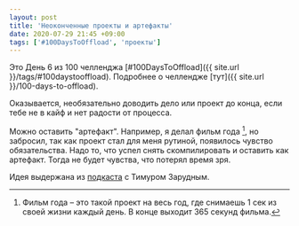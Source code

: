 ```yaml
---
layout: post
title: 'Неоконченные проекты и артефакты'
date: 2020-07-29 21:45 +09:00
tags: ['#100DaysToOffload', 'проекты']
---
```


Это День 6 из 100 челленджа [#100DaysToOffload]({{ site.url }}/tags/#100daystooffload). Подробнее о челлендже [тут]({{ site.url }}/100-days-to-offload).

Оказывается, необязательно доводить дело или проект до конца, если тебе не в кайф и нет радости от процесса.

Можно оставить "артефакт". Например, я делал фильм года [^1], но забросил, так как проект стал для меня рутиной, появилось чувство обязательства. Надо то, что успел снять скомпилировать и оставить как артефакт. Тогда не будет чувства, что потерял время зря.

Идея выдержана из [подкаста](https://willbedone.ru/long/) с Тимуром Зарудным.

[^1]: Фильм года – это такой проект на весь год, где снимаешь 1 сек из своей жизни каждый день. В конце выходит 365 секунд фильма.
